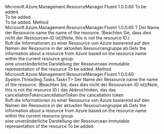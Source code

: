 <Type Name="ISupportsGettingByName&lt;T&gt;" FullName="Microsoft.Azure.Management.ResourceManager.Fluent.Core.CollectionActions.ISupportsGettingByName&lt;T&gt;">
  <TypeSignature Language="C#" Value="public interface ISupportsGettingByName&lt;T&gt;" />
  <TypeSignature Language="ILAsm" Value=".class public interface auto ansi abstract ISupportsGettingByName`1&lt;T&gt;" />
  <TypeSignature Language="DocId" Value="T:Microsoft.Azure.Management.ResourceManager.Fluent.Core.CollectionActions.ISupportsGettingByName`1" />
  <TypeSignature Language="VB.NET" Value="Public Interface ISupportsGettingByName(Of T)" />
  <TypeSignature Language="F#" Value="type ISupportsGettingByName&lt;'T&gt; = interface" />
  <AssemblyInfo>
    <AssemblyName>Microsoft.Azure.Management.ResourceManager.Fluent</AssemblyName>
    <AssemblyVersion>1.0.0.60</AssemblyVersion>
  </AssemblyInfo>
  <TypeParameters>
    <TypeParameter Name="T" />
  </TypeParameters>
  <Interfaces />
  <Docs>
    <typeparam name="T">To be added.</typeparam>
    <summary>To be added.</summary>
    <remarks>To be added.</remarks>
  </Docs>
  <Members>
    <Member MemberName="GetByName">
      <MemberSignature Language="C#" Value="public T GetByName (string name);" />
      <MemberSignature Language="ILAsm" Value=".method public hidebysig newslot virtual instance !T GetByName(string name) cil managed" />
      <MemberSignature Language="DocId" Value="M:Microsoft.Azure.Management.ResourceManager.Fluent.Core.CollectionActions.ISupportsGettingByName`1.GetByName(System.String)" />
      <MemberSignature Language="VB.NET" Value="Public Function GetByName (name As String) As T" />
      <MemberSignature Language="F#" Value="abstract member GetByName : string -&gt; 'T" Usage="iSupportsGettingByName.GetByName name" />
      <MemberType>Method</MemberType>
      <AssemblyInfo>
        <AssemblyName>Microsoft.Azure.Management.ResourceManager.Fluent</AssemblyName>
        <AssemblyVersion>1.0.0.60</AssemblyVersion>
      </AssemblyInfo>
      <ReturnValue>
        <ReturnType>T</ReturnType>
      </ReturnValue>
      <Parameters>
        <Parameter Name="name" Type="System.String" />
      </Parameters>
      <Docs>
        <param name="name"><span data-ttu-id="1a036-101">Der Name der Ressource.</span><span class="sxs-lookup"><span data-stu-id="1a036-101">name the name of the resource.</span></span> <span data-ttu-id="1a036-102">(Beachten Sie, dass dies nicht der Ressourcen-ID ist)</span><span class="sxs-lookup"><span data-stu-id="1a036-102">(Note, this is not the resource ID.)</span></span></param>
        <summary>
            <span data-ttu-id="1a036-103">Ruft die Informationen zu einer Ressource von Azure basierend auf den Namen der Ressource in der aktuellen Ressourcengruppe ab.</span><span class="sxs-lookup"><span data-stu-id="1a036-103">Gets the information about a resource from Azure based on the resource name within the current resource group.</span></span>
            </summary>
        <returns><span data-ttu-id="1a036-104">eine unveränderliche Darstellung der Ressource</span><span class="sxs-lookup"><span data-stu-id="1a036-104">an immutable representation of the resource</span></span></returns>
        <remarks>To be added.</remarks>
      </Docs>
    </Member>
    <Member MemberName="GetByNameAsync">
      <MemberSignature Language="C#" Value="public System.Threading.Tasks.Task&lt;T&gt; GetByNameAsync (string name, System.Threading.CancellationToken cancellationToken = null);" />
      <MemberSignature Language="ILAsm" Value=".method public hidebysig newslot virtual instance class System.Threading.Tasks.Task`1&lt;!T&gt; GetByNameAsync(string name, valuetype System.Threading.CancellationToken cancellationToken) cil managed" />
      <MemberSignature Language="DocId" Value="M:Microsoft.Azure.Management.ResourceManager.Fluent.Core.CollectionActions.ISupportsGettingByName`1.GetByNameAsync(System.String,System.Threading.CancellationToken)" />
      <MemberSignature Language="F#" Value="abstract member GetByNameAsync : string * System.Threading.CancellationToken -&gt; System.Threading.Tasks.Task&lt;'T&gt;" Usage="iSupportsGettingByName.GetByNameAsync (name, cancellationToken)" />
      <MemberType>Method</MemberType>
      <AssemblyInfo>
        <AssemblyName>Microsoft.Azure.Management.ResourceManager.Fluent</AssemblyName>
        <AssemblyVersion>1.0.0.60</AssemblyVersion>
      </AssemblyInfo>
      <ReturnValue>
        <ReturnType>System.Threading.Tasks.Task&lt;T&gt;</ReturnType>
      </ReturnValue>
      <Parameters>
        <Parameter Name="name" Type="System.String" />
        <Parameter Name="cancellationToken" Type="System.Threading.CancellationToken" />
      </Parameters>
      <Docs>
        <param name="name"><span data-ttu-id="1a036-105">Der Name der Ressource.</span><span class="sxs-lookup"><span data-stu-id="1a036-105">name the name of the resource.</span></span> <span data-ttu-id="1a036-106">(Beachten Sie, dass dies nicht der Ressourcen-ID ist)</span><span class="sxs-lookup"><span data-stu-id="1a036-106">(Note, this is not the resource ID.)</span></span></param>
        <param name="cancellationToken"><span data-ttu-id="1a036-107">das Abbruchtoken, das das cancellationToken</span><span class="sxs-lookup"><span data-stu-id="1a036-107">cancellationToken the cancellation token</span></span></param>
        <summary>
            <span data-ttu-id="1a036-108">Ruft die Informationen zu einer Ressource von Azure basierend auf den Namen der Ressource in der aktuellen Ressourcengruppe ab.</span><span class="sxs-lookup"><span data-stu-id="1a036-108">Gets the information about a resource from Azure based on the resource name within the current resource group.</span></span>
            </summary>
        <returns><span data-ttu-id="1a036-109">eine unveränderliche Darstellung der Ressource</span><span class="sxs-lookup"><span data-stu-id="1a036-109">an immutable representation of the resource</span></span></returns>
        <remarks>To be added.</remarks>
      </Docs>
    </Member>
  </Members>
</Type>